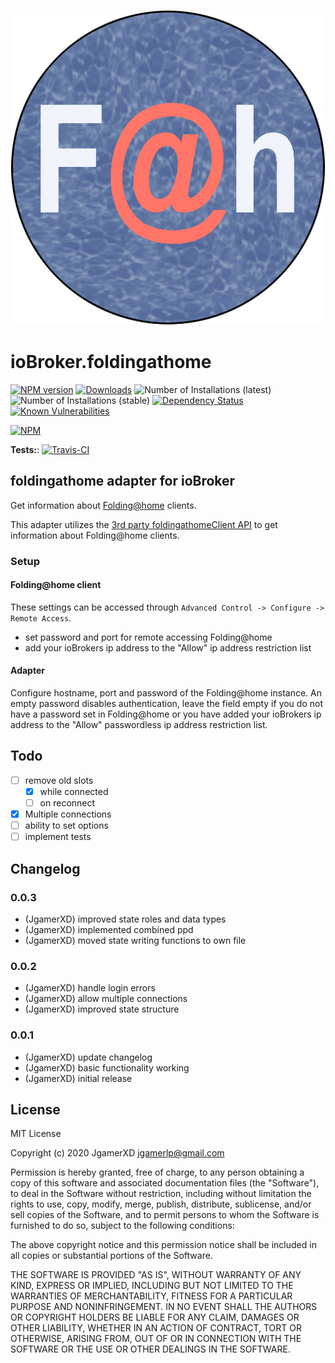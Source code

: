 ![Logo](admin/foldingathome.png)

# ioBroker.foldingathome

[![NPM version](http://img.shields.io/npm/v/iobroker.foldingathome.svg)](https://www.npmjs.com/package/iobroker.foldingathome)
[![Downloads](https://img.shields.io/npm/dm/iobroker.foldingathome.svg)](https://www.npmjs.com/package/iobroker.foldingathome)
![Number of Installations (latest)](http://iobroker.live/badges/foldingathome-installed.svg)
![Number of Installations (stable)](http://iobroker.live/badges/foldingathome-stable.svg)
[![Dependency Status](https://img.shields.io/david/JgamerXD/iobroker.foldingathome.svg)](https://david-dm.org/JgamerXD/iobroker.foldingathome)
[![Known Vulnerabilities](https://snyk.io/test/github/JgamerXD/ioBroker.foldingathome/badge.svg)](https://snyk.io/test/github/JgamerXD/ioBroker.foldingathome)

[![NPM](https://nodei.co/npm/iobroker.foldingathome.png?downloads=true)](https://nodei.co/npm/iobroker.foldingathome/)

**Tests:**: [![Travis-CI](http://img.shields.io/travis/JgamerXD/ioBroker.foldingathome/master.svg)](https://travis-ci.org/JgamerXD/ioBroker.foldingathome)

## foldingathome adapter for ioBroker

Get information about [Folding@home](https://foldingathome.org/) clients.

This adapter utilizes the [3rd party foldingathomeClient API](https://github.com/FoldingAtHome/fah-control/wiki/3rd-party-FAHClient-API) to get information about Folding@home clients.

### Setup

#### Folding@home client

These settings can be accessed through `Advanced Control -> Configure -> Remote Access`.

-   set password and port for remote accessing Folding@home
-   add your ioBrokers ip address to the "Allow" ip address restriction list

#### Adapter

Configure hostname, port and password of the Folding@home instance. An empty password disables authentication, leave the field empty if you do not have a password set in Folding@home or you have added your ioBrokers ip address to the "Allow" passwordless ip address restriction list.

## Todo

-   [ ] remove old slots
    -   [x] while connected
    -   [ ] on reconnect
-   [x] Multiple connections
-   [ ] ability to set options
-   [ ] implement tests

## Changelog

### 0.0.3

-   (JgamerXD) improved state roles and data types
-   (JgamerXD) implemented combined ppd
-   (JgamerXD) moved state writing functions to own file

### 0.0.2

-   (JgamerXD) handle login errors
-   (JgamerXD) allow multiple connections
-   (JgamerXD) improved state structure

### 0.0.1

-   (JgamerXD) update changelog
-   (JgamerXD) basic functionality working
-   (JgamerXD) initial release

## License

MIT License

Copyright (c) 2020 JgamerXD <jgamerlp@gmail.com>

Permission is hereby granted, free of charge, to any person obtaining a copy
of this software and associated documentation files (the "Software"), to deal
in the Software without restriction, including without limitation the rights
to use, copy, modify, merge, publish, distribute, sublicense, and/or sell
copies of the Software, and to permit persons to whom the Software is
furnished to do so, subject to the following conditions:

The above copyright notice and this permission notice shall be included in all
copies or substantial portions of the Software.

THE SOFTWARE IS PROVIDED "AS IS", WITHOUT WARRANTY OF ANY KIND, EXPRESS OR
IMPLIED, INCLUDING BUT NOT LIMITED TO THE WARRANTIES OF MERCHANTABILITY,
FITNESS FOR A PARTICULAR PURPOSE AND NONINFRINGEMENT. IN NO EVENT SHALL THE
AUTHORS OR COPYRIGHT HOLDERS BE LIABLE FOR ANY CLAIM, DAMAGES OR OTHER
LIABILITY, WHETHER IN AN ACTION OF CONTRACT, TORT OR OTHERWISE, ARISING FROM,
OUT OF OR IN CONNECTION WITH THE SOFTWARE OR THE USE OR OTHER DEALINGS IN THE
SOFTWARE.
